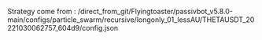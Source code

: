 Strategy come from : /direct_from_git/Flyingtoaster/passivbot_v5.8.0-main/configs/particle_swarm/recursive/longonly_01_lessAU/THETAUSDT_20221030062757_604d9/config.json